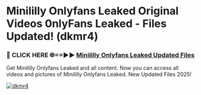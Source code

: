 # Minililly Onlyfans Leaked Original Videos 0nlyFans Leaked - Files Updated! (dkmr4)

<h3>🔴 CLICK HERE 🌐==►► <a href="https://tinyurl.com/ms9xzufz" rel="nofollow">Minililly Onlyfans Leaked Updated Files</a></h3>

Get Minililly Onlyfans Leaked and all content. Now you can access all videos and pictures of Minililly Onlyfans Leaked. New Updated Files 2025!

[![dkmr4](https://i.imgur.com/ppqm5kG.gif)](https://tinyurl.com/ms9xzufz)
